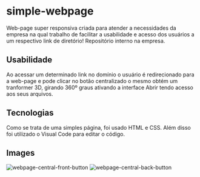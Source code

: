 # simple-webpage
Web-page super responsiva criada para atender a necessidades da empresa na qual trabalho de facilitar a usabilidade e acesso dos usuários a um respectivo link de diretório! Repositório interno na empresa.
## Usabilidade
Ao acessar um determinado link no domínio o usuário é redirecionado para a web-page e pode clicar no botão centralizado o mesmo obtém um tranformer 3D, girando  360º graus ativando a interface  Abrir tendo acesso aos seus arquivos.
## Tecnologias
Como se trata de uma simples página, foi usado HTML e CSS. Além disso foi utilizado o Visual Code para editar o código.
## Images
![webpage-central-front-button](https://user-images.githubusercontent.com/34926656/109732551-27eead00-7b9c-11eb-805d-395d5e05b18a.PNG)
![webpage-central-back-button](https://user-images.githubusercontent.com/34926656/109732549-27561680-7b9c-11eb-88f7-c67b6797c257.png)
